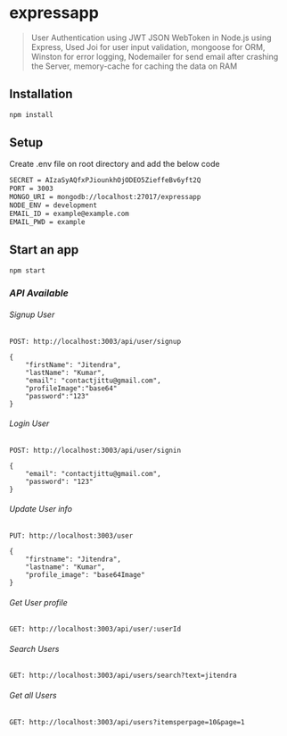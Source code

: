 # expressapp
> User Authentication using JWT JSON WebToken in Node.js using Express, Used Joi for user input validation, mongoose for ORM, Winston for error logging, Nodemailer for send email after crashing the Server, memory-cache for caching the data on RAM

## Installation

```sh
npm install
```

## Setup
Create .env file on root directory and add the below code
```sh
SECRET = AIzaSyAQfxPJiounkhOjODEO5ZieffeBv6yft2Q
PORT = 3003
MONGO_URI = mongodb://localhost:27017/expressapp
NODE_ENV = development
EMAIL_ID = example@example.com
EMAIL_PWD = example
```

## Start an app

```sh
npm start
```

### *API Available*

###### *Signup User*

	POST: http://localhost:3003/api/user/signup

	{
		"firstName": "Jitendra",
		"lastName": "Kumar",
		"email": "contactjittu@gmail.com",
		"profileImage":"base64"
		"password":"123"
	}
  
###### *Login User*

	POST: http://localhost:3003/api/user/signin

	{
		"email": "contactjittu@gmail.com",
		"password": "123"
	}

###### *Update User info*

	PUT: http://localhost:3003/user

	{
		"firstname": "Jitendra",
		"lastname": "Kumar",
		"profile_image": "base64Image"
	}

###### *Get User profile*

	GET: http://localhost:3003/api/user/:userId

###### *Search Users*

	GET: http://localhost:3003/api/users/search?text=jitendra
  
###### *Get all Users*

	GET: http://localhost:3003/api/users?itemsperpage=10&page=1
